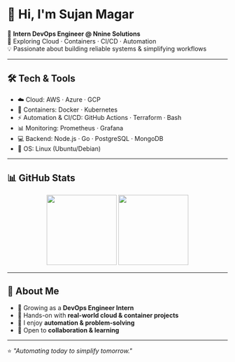 # 👋 Hi, I'm Sujan Magar  

🚀 **Intern DevOps Engineer @ Nnine Solutions**  
🌱 Exploring Cloud · Containers · CI/CD · Automation  
💡 Passionate about building reliable systems & simplifying workflows  

---

## 🛠️ Tech & Tools  
- ☁️ Cloud: AWS · Azure · GCP  
- 🐳 Containers: Docker · Kubernetes  
- ⚡ Automation & CI/CD: GitHub Actions · Terraform · Bash  
- 📊 Monitoring: Prometheus · Grafana  
- 💻 Backend: Node.js · Go · PostgreSQL · MongoDB  
- 🐧 OS: Linux (Ubuntu/Debian)  

---

## 📊 GitHub Stats  
<p align="center">
  <img src="https://github-readme-stats-sigma-five.vercel.app/api?username=sxnmgxr&show_icons=true&theme=tokyonight" height="160"/>
  <img src="https://github-readme-streak-stats.herokuapp.com/?user=sxnmgxr&theme=tokyonight" height="160"/>
</p>

---

## 🌟 About Me  
- 🔹 Growing as a **DevOps Engineer Intern**  
- 🔹 Hands-on with **real-world cloud & container projects**  
- 🔹 I enjoy **automation & problem-solving**  
- 🔹 Open to **collaboration & learning**  

---

⭐ _"Automating today to simplify tomorrow."_
